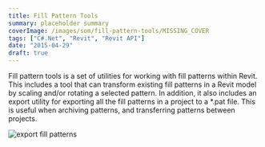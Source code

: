```yaml
---
title: Fill Pattern Tools
summary: placeholder summary
coverImage: /images/som/fill-pattern-tools/MISSING_COVER
tags: ["C#.Net", "Revit", "Revit API"]
date: "2015-04-29"
draft: true
---
```


Fill pattern tools is a set of utilities for working with fill patterns within Revit. This includes a tool that can transform existing fill patterns in a Revit model by scaling and/or rotating a selected pattern. In addition, it also includes an export utility for exporting all the fill patterns in a project to a \*.pat file. This is useful when archiving patterns, and transferring patterns between projects.

![export fill patterns](/images/som/fill-pattern-tools/export-fill-patterns.png)
